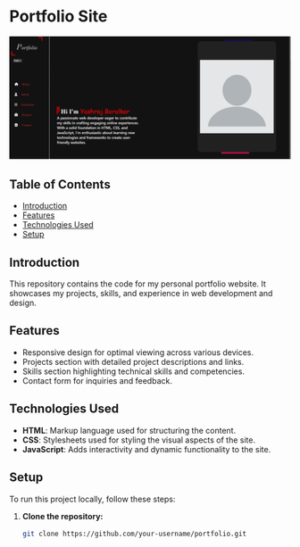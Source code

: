 # Portfolio Site

![Portfolio Site Preview](img/pro5.png)

## Table of Contents
- [Introduction](#introduction)
- [Features](#features)
- [Technologies Used](#technologies-used)
- [Setup](#setup)

## Introduction
This repository contains the code for my personal portfolio website. It showcases my projects, skills, and experience in web development and design.

## Features
- Responsive design for optimal viewing across various devices.
- Projects section with detailed project descriptions and links.
- Skills section highlighting technical skills and competencies.
- Contact form for inquiries and feedback.

## Technologies Used
- **HTML**: Markup language used for structuring the content.
- **CSS**: Stylesheets used for styling the visual aspects of the site.
- **JavaScript**: Adds interactivity and dynamic functionality to the site.

## Setup
To run this project locally, follow these steps:

1. **Clone the repository:**
   ```bash
   git clone https://github.com/your-username/portfolio.git

